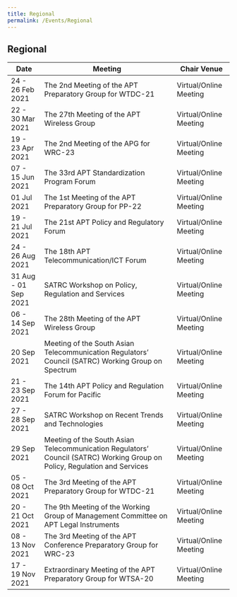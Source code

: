 ```yaml
---
title: Regional
permalink: /Events/Regional
---
```

## **Regional**

| Date| Meeting | Chair Venue |
| ------------ | ------------- | ------------- |
| 24 - 26 Feb 2021 | The 2nd Meeting of the APT Preparatory Group for WTDC-21 | Virtual/Online Meeting |
| 22 - 30 Mar 2021 | The 27th Meeting of the APT Wireless Group | Virtual/Online Meeting |
| 19 - 23 Apr 2021 | The 2nd Meeting of the APG for WRC-23 | Virtual/Online Meeting |
| 07 - 15 Jun 2021 | The 33rd APT Standardization Program Forum | Virtual/Online Meeting |
| 01 Jul 2021 | The 1st Meeting of the APT Preparatory Group for PP-22 | Virtual/Online Meeting |
| 19 - 21 Jul 2021 | The 21st APT Policy and Regulatory Forum | Virtual/Online Meeting |
| 24 - 26 Aug 2021 | The 18th APT Telecommunication/ICT Forum | Virtual/Online Meeting |
| 31 Aug - 01 Sep 2021 | SATRC Workshop on Policy, Regulation and Services | Virtual/Online Meeting |
| 06 - 14 Sep 2021 | The 28th Meeting of the APT Wireless Group | Virtual/Online Meeting |
| 20 Sep 2021 | Meeting of the South Asian Telecommunication Regulators’ Council (SATRC) Working Group on Spectrum | Virtual/Online Meeting |
| 21 - 23 Sep 2021 | The 14th APT Policy and Regulation Forum for Pacific | Virtual/Online Meeting |
| 27 - 28 Sep 2021 | SATRC Workshop on Recent Trends and Technologies | Virtual/Online Meeting |
| 29 Sep 2021 | Meeting of the South Asian Telecommunication Regulators’ Council (SATRC) Working Group on Policy, Regulation and Services | Virtual/Online Meeting |
| 05 - 08 Oct 2021 | The 3rd Meeting of the APT Preparatory Group for WTDC-21 | Virtual/Online Meeting |
| 20 - 21 Oct 2021 | The 9th Meeting of the Working Group of Management Committee on APT Legal Instruments | Virtual/Online Meeting |
| 08 - 13 Nov 2021 | The 3rd Meeting of the APT Conference Preparatory Group for WRC-23 | Virtual/Online Meeting |
| 17 - 19 Nov 2021 | Extraordinary Meeting of the APT Preparatory Group for WTSA-20 | Virtual/Online Meeting |
